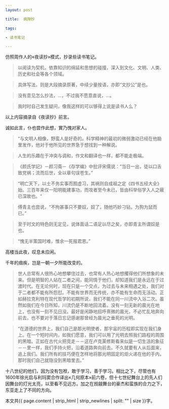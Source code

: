 ```yaml
---
layout: post

title:  病隙抄

tags:

- 读书笔记

---
```

仿照周作人的«夜读抄»模式，抄录些读书笔记。

> 以阅读为契机，依靠知识的绵延和思想的碰撞，深入到文化、文明、人类、历史和社会等各个领域。

> 具体写法，则是大段摘录原著，中续少量按语，亦即“文抄公”是也。

> 没有意见怎么抄法，…，不过我不愿意直说，…。

>  我时时自己发生疑问，像我这样的可以够得上说是读书人么？

以上内容摘录自《夜读抄》前言。

诚如此言，仆也尝作此想，實乃愧对家人。


> “与文明人相像，野蛮人是好奇的。科学精神的最初的微弱激动已经在他脑里发作，他对于他所见的世界急于想找到一种解说。 

> 人生的乐趣在于冲突与调和，作文和翻译也一样，都不能走极端。

> 《颜氏学記》－颜习斋－《存学编》中批评宋儒说：“当日一出，徒以口舌致党祸；流而后世，全以章句误苍生。”


> “明亡天下，以士不务实事而囿虚习，其祸则自成祖之定《四书五经大全》始。三百年来仅一阳明能建事功，而攻者至今未已，皆由科举俗学入人之蔽已深故也。“


> 傅青主也尝说，“不拘甚事只不要奴，奴了，随他巧妙刁钻，为狗为鼠而已。”


> 至于时文的特色则无定见，说体面话二语足以尽之矣，亦即青主所谓奴是也。


> “愧无半策国时难，惟余一死报君恩。”

高楼当此夜，叹息未应闲。


千年的痼疾，岂是一朝一夕所能改变的。

> 世人总常有人很热心地想攀住过去，也常有人热心地想攫得他们所想象的未来。但是明智的人站在二者之间，能同情于他们，却知道我们是永远在于过渡时代。在无论何时，现在只是一个交点，为过去与未来相遇之处，我们对于二者都不能有所怨怼。不能有世界而无传统，亦不能有生命而无活动。正如赫拉克利特在现代哲学的初期所说，我们不能在同一川流中入浴二次。虽然如我们在今日所知，川流仍是不断地回流着。没有一刻无新的晨光在地上，也没有一刻不见日没。最好是闲静地招呼熹微的晨光，不必忙乱地奔向前去，也不要对于落日忘记感谢那曾经为晨光之垂死的光明。

> “在道德的世界上，我们自己是那光明使者，那宇宙的历程即实现在我们身上。在一个短时间内，如我们愿意，我们可以用了光明去照我们路程的周围的黑暗。正如在古代火把竞走－－这在卢克莱修斯看来似是一切生活的象征－－里一样，我们手持火把，沿着道路奔向前去。不久就要有人从后面来，追上我们。我们所有的技巧便在怎样地将那光明固定的炬火递在他的手内，那时我们自己就隐没到黑暗里去。”

十八世纪的他们，因为没有包袱，敢于学习，善于学习。相比之下，尽管也有1600年徐光启与利玛窦合作译出«几何原本»前六卷，但十七世纪舞台上的先人们因舞台的灯光太亮，以至看不见远方。加之在觊觎舞台的豪杰和蛮族的合力之下，东亚走上了不同的方向。

本文共{{ page.content | strip_html | strip_newlines | split: "" | size }}字。

